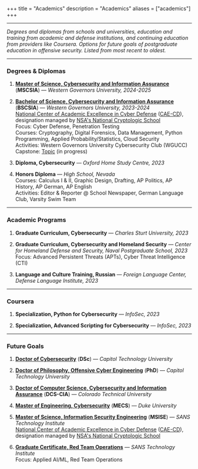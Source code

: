+++
title = "Academics"
description = "Academics"
aliases = ["academics"]
+++

---

*Degrees and diplomas from schools and universities, education and training from academic and defense institutions, and continuing education from providers like Coursera. Options for future goals of postgraduate education in offensive security. Listed from most recent to oldest.*

---

### Degrees & Diplomas

1. [**Master of Science, Cybersecurity and Information Assurance**](https://www.wgu.edu/online-it-degrees/cybersecurity-information-assurance-masters-program.html) (**MSCSIA**) — *Western Governors University, 2024-2025*

2. [**Bachelor of Science, Cybersecurity and Information Assurance**](https://www.wgu.edu/online-it-degrees/cybersecurity-information-assurance-bachelors-program.html) (**BSCSIA**) — *Western Governors University, 2023-2024* \
 [National Center of Academic Excellence in Cyber Defense](https://www.wgu.edu/online-it-degrees/cybersecurity-information-assurance-bachelors-program/cae-cde-program-designation.html) ([CAE-CD](https://caecommunity.org/about-us/what-cae-cybersecurity)), designation managed by [NSA's National Cryptologic School](https://www.nsa.gov/Academics/Centers-of-Academic-Excellence/) \
 Focus: Cyber Defense, Penetration Testing \
 Courses: Cryptography, Digital Forensics, Data Management, Python Programming, Applied Probability/Statistics, Cloud Security \
 Activities: Western Governors University Cybersecurity Club (WGUCC) \
 Capstone: [Topic](https://noahsec.pro/writing) (in progress) 

3. **Diploma, Cybersecurity** — *Oxford Home Study Centre, 2023*

4. **Honors Diploma** — *High School, Nevada* \
 Courses: Calculus I & II, Graphic Design, Drafting, AP Politics, AP History, AP German, AP English \
 Activities: Editor & Reporter @ School Newspaper, German Language Club, Varsity Swim Team

---

### Academic Programs

1. **Graduate Curriculum, Cybersecurity** — *Charles Sturt University, 2023*

2. **Graduate Curriculum, Cybersecurity and Homeland Security** — *Center for Homeland Defense and Security, Naval Postgraduate School, 2023* \
 Focus: Advanced Persistent Threats (APTs), Cyber Threat Intelligence (CTI)

3. **Language and Culture Training, Russian** — *Foreign Language Center, Defense Language Institute, 2023*

---

### Coursera

1. **Specialization, Python for Cybersecurity** — *InfoSec, 2023*

2. **Specialization, Advanced Scripting for Cybersecurity** — *InfoSec, 2023*

---

### Future Goals

1. [**Doctor of Cybersecurity**](https://www.captechu.edu/degrees-and-programs/doctoral-degrees/doctorate-in-cybersecurity) (**DSc**) — *Capitol Technology University*

2. [**Doctor of Philosophy, Offensive Cyber Engineering**](https://www.captechu.edu/degrees-and-programs/doctoral-degrees/offensive-cyber-engineering-phd) (**PhD**) — *Capitol Technology University*

3. [**Doctor of Computer Science, Cybersecurity and Information Assurance**](https://www.coloradotech.edu/degrees/doctorates/computer-science/cybersecurity-information-assurance) (**DCS-CIA**) — *Colorado Technical University*

4. [**Master of Engineering, Cybersecurity**](https://cybersecurity.meng.duke.edu/degree) (**MECS**) — *Duke University*

5. [**Master of Science, Information Security Engineering**](https://www.sans.edu/cyber-security-programs/masters-degree/?msc=main-nav) (**MSISE**) — *SANS Technology Institute* \
 [National Center of Academic Excellence in Cyber Defense](https://www.wgu.edu/online-it-degrees/cybersecurity-information-assurance-bachelors-program/cae-cde-program-designation.html) ([CAE-CD](https://caecommunity.org/about-us/what-cae-cybersecurity)), designation managed by [NSA's National Cryptologic School](https://www.nsa.gov/Academics/Centers-of-Academic-Excellence/)

6. [**Graduate Certificate, Red Team Operations**](https://www.sans.edu/cyber-security-programs/graduate-certificate-purple-team/) — *SANS Technology Institute* \
 Focus: Applied AI/ML, Red Team Operations